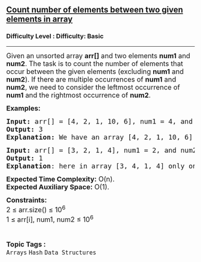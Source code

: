<h2><a href="https://www.geeksforgeeks.org/problems/count-number-of-elements-between-two-given-elements-in-array4044/1?utm_source=geeksforgeeks&utm_medium=ml_article_practice_tab&utm_campaign=article_practice_tab">Count number of elements between two given elements in array</a></h2><h3>Difficulty Level : Difficulty: Basic</h3><hr><div class="problems_problem_content__Xm_eO"><p><span style="font-size: 18px;">Given an unsorted array <strong>arr[]</strong> and two elements <strong>num1</strong> and <strong>num2</strong>. The task is to count the number of elements that occur between the given elements (excluding <strong>num1</strong> and <strong>num2</strong>). If there are multiple occurrences of <strong>num1</strong> and <strong>num2</strong>, we need to consider the leftmost occurrence of <strong>num1</strong> and the rightmost occurrence of <strong>num2</strong>.</span></p>
<p><span style="font-size: 18px;"><strong>Examples:</strong></span></p>
<pre><span style="font-size: 18px;"><strong>Input:</strong> arr[] = [4, 2, 1, 10, 6], num1 = 4, and num2 = 6
<strong>Output:</strong> 3
<strong>Explanation: </strong>We have an array [4, 2, 1, 10, 6] and num1 = 4 and num2 = 6. So, the left most index of num1 is 0 and rightmost index of num2 is 4. So, the total number of element between them is [2, 1, 10]<strong> </strong>So, answer is 3.
</span></pre>
<pre><span style="font-size: 18px;"><strong>Input:</strong> arr[] = [3, 2, 1, 4], num1 = 2, and num2 = 4
<strong>Output:</strong> 1<br><strong>Explanation</strong>: here in array [3, 4, 1, 4] only one element [1] occur betweeen 2 and 4, So, answer is 1.</span>
</pre>
<p><span style="font-size: 18px;"><strong>Expected Time Complexity:</strong> O(n).<br><strong>Expected Auxiliary Space:</strong>&nbsp;O(1).</span></p>
<p><span style="font-size: 18px;"><strong>Constraints:</strong><br>2 ≤ arr.size() ≤ 10<sup>6</sup><br>1 ≤ arr[i], num1, num2 ≤ 10<sup>6</sup></span></p></div><br><p><span style=font-size:18px><strong>Topic Tags : </strong><br><code>Arrays</code>&nbsp;<code>Hash</code>&nbsp;<code>Data Structures</code>&nbsp;